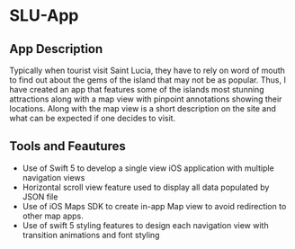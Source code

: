 # SLU-App
## App Description
Typically when tourist visit Saint Lucia, they have to rely on word of mouth to find out about the gems of the island that may not be as popular. Thus, I have created an app that features some of the islands most stunning attractions along with a map view with pinpoint annotations showing their locations. Along with the map view is a short description on the site and what can be expected if one decides to visit. 

## Tools and Feautures
- Use of Swift 5 to develop a single view iOS application with multiple navigation views 
- Horizontal scroll view feature used to display all data populated by JSON file
- Use of iOS Maps SDK to create in-app Map view to avoid redirection to other map apps. 
- Use of swift 5 styling features to design each navigation view with transition animations and font styling
